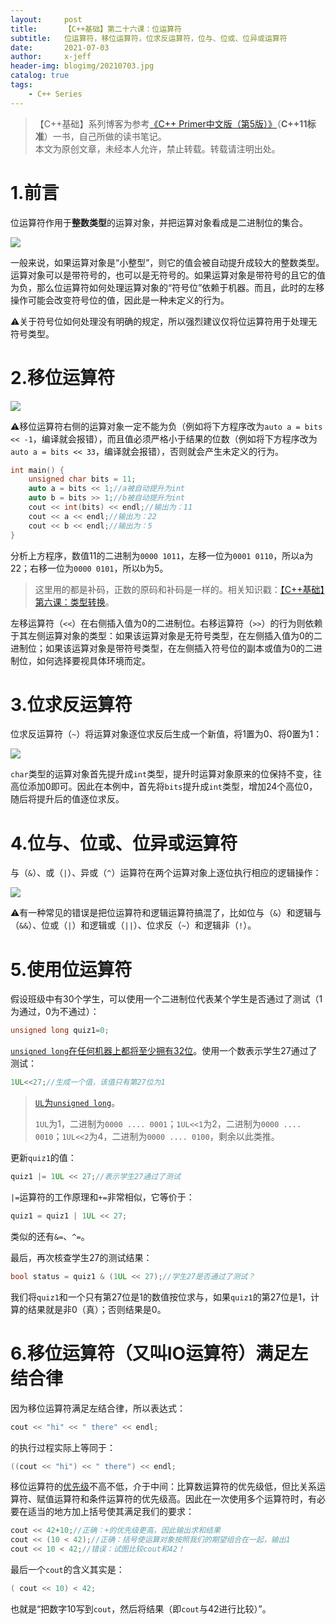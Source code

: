 ```yaml
---
layout:     post
title:      【C++基础】第二十六课：位运算符
subtitle:   位运算符，移位运算符，位求反运算符，位与、位或、位异或运算符
date:       2021-07-03
author:     x-jeff
header-img: blogimg/20210703.jpg
catalog: true
tags:
    - C++ Series
---
```

>【C++基础】系列博客为参考[《C++ Primer中文版（第5版）》](https://www.phei.com.cn/module/goods/wssd_content.jsp?bookid=37655)（**C++11标准**）一书，自己所做的读书笔记。  
>本文为原创文章，未经本人允许，禁止转载。转载请注明出处。

# 1.前言

位运算符作用于**整数类型**的运算对象，并把运算对象看成是二进制位的集合。

![](https://xjeffblogimg.oss-cn-beijing.aliyuncs.com/BLOGIMG/BlogImage/CPPSeries/Lesson26/26x1.png)

一般来说，如果运算对象是“小整型”，则它的值会被自动提升成较大的整数类型。运算对象可以是带符号的，也可以是无符号的。如果运算对象是带符号的且它的值为负，那么位运算符如何处理运算对象的“符号位”依赖于机器。而且，此时的左移操作可能会改变符号位的值，因此是一种未定义的行为。

⚠️关于符号位如何处理没有明确的规定，所以强烈建议仅将位运算符用于处理无符号类型。

# 2.移位运算符

![](https://xjeffblogimg.oss-cn-beijing.aliyuncs.com/BLOGIMG/BlogImage/CPPSeries/Lesson26/26x2.png)

⚠️移位运算符右侧的运算对象一定不能为负（例如将下方程序改为`auto a = bits << -1`，编译就会报错），而且值必须严格小于结果的位数（例如将下方程序改为`auto a = bits << 33`，编译就会报错），否则就会产生未定义的行为。

```c++
int main() {
    unsigned char bits = 11;
    auto a = bits << 1;//a被自动提升为int
    auto b = bits >> 1;//b被自动提升为int
    cout << int(bits) << endl;//输出为：11
    cout << a << endl;//输出为：22
    cout << b << endl;//输出为：5
}
```

分析上方程序，数值11的二进制为`0000 1011`，左移一位为`0001 0110`，所以a为22；右移一位为`0000 0101`，所以b为5。

>这里用的都是补码，正数的原码和补码是一样的。相关知识戳：[【C++基础】第六课：类型转换](http://shichaoxin.com/2019/04/24/C++基础-第六课-类型转换/)。

左移运算符（`<<`）在右侧插入值为0的二进制位。右移运算符（`>>`）的行为则依赖于其左侧运算对象的类型：如果该运算对象是无符号类型，在左侧插入值为0的二进制位；如果该运算对象是带符号类型，在左侧插入符号位的副本或值为0的二进制位，如何选择要视具体环境而定。

# 3.位求反运算符

位求反运算符（`~`）将运算对象逐位求反后生成一个新值，将1置为0、将0置为1：

![](https://xjeffblogimg.oss-cn-beijing.aliyuncs.com/BLOGIMG/BlogImage/CPPSeries/Lesson26/26x3.png)

`char`类型的运算对象首先提升成`int`类型，提升时运算对象原来的位保持不变，往高位添加0即可。因此在本例中，首先将`bits`提升成`int`类型，增加24个高位0，随后将提升后的值逐位求反。

# 4.位与、位或、位异或运算符

与（`&`）、或（`|`）、异或（`^`）运算符在两个运算对象上逐位执行相应的逻辑操作：

![](https://xjeffblogimg.oss-cn-beijing.aliyuncs.com/BLOGIMG/BlogImage/CPPSeries/Lesson26/26x4.png)

⚠️有一种常见的错误是把位运算符和逻辑运算符搞混了，比如位与（`&`）和逻辑与（`&&`）、位或（`|`）和逻辑或（`||`）、位求反（`~`）和逻辑非（`!`）。

# 5.使用位运算符

假设班级中有30个学生，可以使用一个二进制位代表某个学生是否通过了测试（1为通过，0为不通过）：

```c++
unsigned long quiz1=0;
```

[`unsigned long`在任何机器上都将至少拥有32位](https://github.com/x-jeff/CPP_Primer_5E/tree/master/Chapter_2#练习21)。使用一个数表示学生27通过了测试：

```c++
1UL<<27;//生成一个值，该值只有第27位为1
```

>[`UL`为`unsigned long`](http://shichaoxin.com/2019/05/13/C++基础-第七课-字面值常量/#5指定字面值的类型)。
>
>`1UL`为1，二进制为`0000 .... 0001`；`1UL<<1`为2，二进制为`0000 .... 0010`；`1UL<<2`为4，二进制为`0000 .... 0100`，剩余以此类推。

更新`quiz1`的值：

```c++
quiz1 |= 1UL << 27;//表示学生27通过了测试
```

`|=`运算符的工作原理和`+=`非常相似，它等价于：

```c++
quiz1 = quiz1 | 1UL << 27;
```

类似的还有`&=`、`^=`。

最后，再次核查学生27的测试结果：

```c++
bool status = quiz1 & (1UL << 27);//学生27是否通过了测试？
```

我们将`quiz1`和一个只有第27位是1的数值按位求与，如果`quiz1`的第27位是1，计算的结果就是非0（真）；否则结果是0。

# 6.移位运算符（又叫IO运算符）满足左结合律

因为移位运算符满足左结合律，所以表达式：

```c++
cout << "hi" << " there" << endl;
```

的执行过程实际上等同于：

```c++
((cout << "hi") << " there") << endl;
```

移位运算符的[优先级](http://shichaoxin.com/2020/10/24/C++基础-第二十课-表达式基础/#2优先级与结合律)不高不低，介于中间：比算数运算符的优先级低，但比关系运算符、赋值运算符和条件运算符的优先级高。因此在一次使用多个运算符时，有必要在适当的地方加上括号使其满足我们的要求：

```c++
cout << 42+10;//正确：+的优先级更高，因此输出求和结果
cout << (10 < 42);//正确：括号使运算对象按照我们的期望组合在一起，输出1
cout << 10 < 42;//错误：试图比较cout和42！
```

最后一个`cout`的含义其实是：

```c++
( cout << 10) < 42;
```

也就是“把数字10写到`cout`，然后将结果（即`cout`与42进行比较）”。